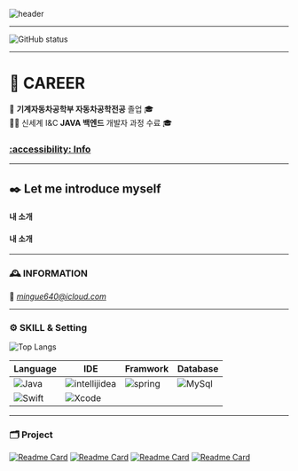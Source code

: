 <!--
[![Typing SVG](https://readme-typing-svg.demolab.com?font=Ubuntu&size=30&pause=1000&color=0019CF&width=435&lines=😄+HI+!+Dabin+World+!+!+!)](https://git.io/typing-svg)
***

<pre><code>
public class helloWorld {
  public static void main(String[] args) {
    System.out.println("Hello, My name is dabin!");
  }
}
</code></pre>
-->
![header](https://capsule-render.vercel.app/api?type=transparent&color=timeGradient&text=Welcome%20to%20MINGYU's%20GitHub%20💻&animation=fadeIn&fontSize=35&fontAlignY=40&fontAlign=60&height=180)

***
![GitHub status](https://github-readme-stats.vercel.app/api?username=Gyunorld&show_icons=true&theme=dracula&count_private=true)
***  

# 👊 CAREER 

🏫 __기계자동차공학부 자동차공학전공__  졸업 🎓  
👨‍💻 신세계 I&C **JAVA 백엔드** 개발자 과정 수료 🎓

### [:accessibility: Info](notion링크)
--- 
## ✒️ Let me introduce myself

####  내 소개

####  내 소개



--- 
### 🕰️ INFORMATION 

📧 *mingue640@icloud.com*

--- 
### ⚙️ SKILL & Setting 

![Top Langs](https://github-readme-stats.vercel.app/api/top-langs/?username=Gyunorld&hide=html)

| Language | IDE | Framwork | Database |
|-----|-----|-----|-----|
|<img alt="Java" src ="https://img.shields.io/badge/Java-000000.svg?&style=for-the-badge&logo=Java&logoColor=white"/> | <img alt="intellijidea" src ="https://img.shields.io/badge/intellij-000000.svg?&style=for-the-badge&logo=intellijidea&logoColor=#000000"/> | <img alt="spring" src ="https://img.shields.io/badge/spring-000000.svg?&style=for-the-badge&logo=spring&logoColor=white"/> | <img alt="MySql" src ="https://img.shields.io/badge/MySql-000000.svg?&style=for-the-badge&logo=MySqle&logoColor=#092E20"/> |
|<img alt="Swift" src ="https://img.shields.io/badge/Swift-FA7343?style=for-the-badge&logo=swift&logoColor=white"/>|<img alt="Xcode" src ="https://img.shields.io/badge/Xcode-007ACC?style=for-the-badge&logo=Xcode&logoColor=white">|||



--- 
### 🗂️ Project 

[![Readme Card](https://github-readme-stats.vercel.app/api/pin/?username=Gyunorld&repo=final-bidssgket)](https://github.com/Gyunorld/final-bidssgket)
[![Readme Card](https://github-readme-stats.vercel.app/api/pin/?username=Gyunorld&repo=shop-ssgnack)](https://github.com/Gyunorld/shop-ssgnack)
[![Readme Card](https://github-readme-stats.vercel.app/api/pin/?username=Gyunorld&repo=wms-3355ABC)](https://github.com/Gyunorld/wms-3355ABC)
[![Readme Card](https://github-readme-stats.vercel.app/api/pin/?username=Gyunorld&repo=swift_study)](https://github.com/Gyunorld/swift_study)
